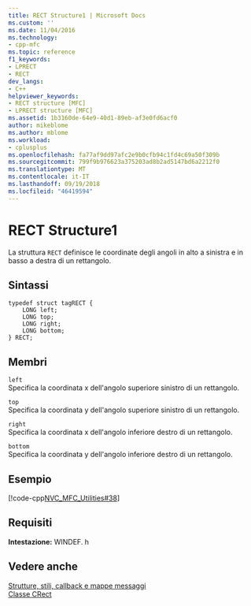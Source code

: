 ```yaml
---
title: RECT Structure1 | Microsoft Docs
ms.custom: ''
ms.date: 11/04/2016
ms.technology:
- cpp-mfc
ms.topic: reference
f1_keywords:
- LPRECT
- RECT
dev_langs:
- C++
helpviewer_keywords:
- RECT structure [MFC]
- LPRECT structure [MFC]
ms.assetid: 1b3160de-64e9-40d1-89eb-af3e0fd6acf0
author: mikeblome
ms.author: mblome
ms.workload:
- cplusplus
ms.openlocfilehash: fa77af9dd97afc2e9b0cfb94c1fd4c69a50f309b
ms.sourcegitcommit: 799f9b976623a375203ad8b2ad5147bd6a2212f0
ms.translationtype: MT
ms.contentlocale: it-IT
ms.lasthandoff: 09/19/2018
ms.locfileid: "46419594"
---
```

# <a name="rect-structure1"></a>RECT Structure1

La struttura `RECT` definisce le coordinate degli angoli in alto a sinistra e in basso a destra di un rettangolo.

## <a name="syntax"></a>Sintassi

```
typedef struct tagRECT {
    LONG left;
    LONG top;
    LONG right;
    LONG bottom;
} RECT;
```

## <a name="members"></a>Membri

`left`<br/>
Specifica la coordinata x dell'angolo superiore sinistro di un rettangolo.

`top`<br/>
Specifica la coordinata y dell'angolo superiore sinistro di un rettangolo.

`right`<br/>
Specifica la coordinata x dell'angolo inferiore destro di un rettangolo.

`bottom`<br/>
Specifica la coordinata y dell'angolo inferiore destro di un rettangolo.

## <a name="example"></a>Esempio

[!code-cpp[NVC_MFC_Utilities#38](../../mfc/codesnippet/cpp/rect-structure1_1.cpp)]

## <a name="requirements"></a>Requisiti

**Intestazione:** WINDEF. h

## <a name="see-also"></a>Vedere anche

[Strutture, stili, callback e mappe messaggi](../../mfc/reference/structures-styles-callbacks-and-message-maps.md)<br/>
[Classe CRect](../../atl-mfc-shared/reference/crect-class.md)
